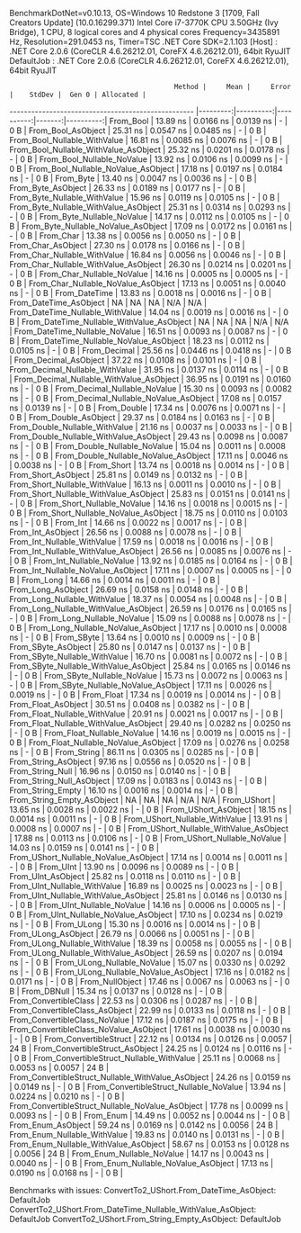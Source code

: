 
BenchmarkDotNet=v0.10.13, OS=Windows 10 Redstone 3 [1709, Fall Creators Update] (10.0.16299.371)
Intel Core i7-3770K CPU 3.50GHz (Ivy Bridge), 1 CPU, 8 logical cores and 4 physical cores
Frequency=3435891 Hz, Resolution=291.0453 ns, Timer=TSC
.NET Core SDK=2.1.103
  [Host]     : .NET Core 2.0.6 (CoreCLR 4.6.26212.01, CoreFX 4.6.26212.01), 64bit RyuJIT
  DefaultJob : .NET Core 2.0.6 (CoreCLR 4.6.26212.01, CoreFX 4.6.26212.01), 64bit RyuJIT


                                             Method |     Mean |     Error |    StdDev |  Gen 0 | Allocated |
--------------------------------------------------- |---------:|----------:|----------:|-------:|----------:|
                                          From_Bool | 13.89 ns | 0.0166 ns | 0.0139 ns |      - |       0 B |
                                 From_Bool_AsObject | 25.31 ns | 0.0547 ns | 0.0485 ns |      - |       0 B |
                       From_Bool_Nullable_WithValue | 16.81 ns | 0.0085 ns | 0.0076 ns |      - |       0 B |
              From_Bool_Nullable_WithValue_AsObject | 25.32 ns | 0.0201 ns | 0.0178 ns |      - |       0 B |
                         From_Bool_Nullable_NoValue | 13.92 ns | 0.0106 ns | 0.0099 ns |      - |       0 B |
                From_Bool_Nullable_NoValue_AsObject | 17.18 ns | 0.0197 ns | 0.0184 ns |      - |       0 B |
                                          From_Byte | 13.40 ns | 0.0047 ns | 0.0036 ns |      - |       0 B |
                                 From_Byte_AsObject | 26.33 ns | 0.0189 ns | 0.0177 ns |      - |       0 B |
                       From_Byte_Nullable_WithValue | 15.96 ns | 0.0119 ns | 0.0105 ns |      - |       0 B |
              From_Byte_Nullable_WithValue_AsObject | 25.31 ns | 0.0314 ns | 0.0293 ns |      - |       0 B |
                         From_Byte_Nullable_NoValue | 14.17 ns | 0.0112 ns | 0.0105 ns |      - |       0 B |
                From_Byte_Nullable_NoValue_AsObject | 17.09 ns | 0.0172 ns | 0.0161 ns |      - |       0 B |
                                          From_Char | 13.38 ns | 0.0056 ns | 0.0050 ns |      - |       0 B |
                                 From_Char_AsObject | 27.30 ns | 0.0178 ns | 0.0166 ns |      - |       0 B |
                       From_Char_Nullable_WithValue | 16.84 ns | 0.0056 ns | 0.0046 ns |      - |       0 B |
              From_Char_Nullable_WithValue_AsObject | 26.30 ns | 0.0214 ns | 0.0201 ns |      - |       0 B |
                         From_Char_Nullable_NoValue | 14.16 ns | 0.0005 ns | 0.0005 ns |      - |       0 B |
                From_Char_Nullable_NoValue_AsObject | 17.13 ns | 0.0051 ns | 0.0040 ns |      - |       0 B |
                                      From_DateTime | 13.83 ns | 0.0018 ns | 0.0016 ns |      - |       0 B |
                             From_DateTime_AsObject |       NA |        NA |        NA |    N/A |       N/A |
                   From_DateTime_Nullable_WithValue | 14.04 ns | 0.0019 ns | 0.0016 ns |      - |       0 B |
          From_DateTime_Nullable_WithValue_AsObject |       NA |        NA |        NA |    N/A |       N/A |
                     From_DateTime_Nullable_NoValue | 16.51 ns | 0.0093 ns | 0.0087 ns |      - |       0 B |
            From_DateTime_Nullable_NoValue_AsObject | 18.23 ns | 0.0112 ns | 0.0105 ns |      - |       0 B |
                                       From_Decimal | 25.56 ns | 0.0446 ns | 0.0418 ns |      - |       0 B |
                              From_Decimal_AsObject | 37.22 ns | 0.0108 ns | 0.0101 ns |      - |       0 B |
                    From_Decimal_Nullable_WithValue | 31.95 ns | 0.0137 ns | 0.0114 ns |      - |       0 B |
           From_Decimal_Nullable_WithValue_AsObject | 36.95 ns | 0.0191 ns | 0.0160 ns |      - |       0 B |
                      From_Decimal_Nullable_NoValue | 15.30 ns | 0.0093 ns | 0.0082 ns |      - |       0 B |
             From_Decimal_Nullable_NoValue_AsObject | 17.08 ns | 0.0157 ns | 0.0139 ns |      - |       0 B |
                                        From_Double | 17.34 ns | 0.0076 ns | 0.0071 ns |      - |       0 B |
                               From_Double_AsObject | 29.37 ns | 0.0184 ns | 0.0163 ns |      - |       0 B |
                     From_Double_Nullable_WithValue | 21.16 ns | 0.0037 ns | 0.0033 ns |      - |       0 B |
            From_Double_Nullable_WithValue_AsObject | 29.43 ns | 0.0098 ns | 0.0087 ns |      - |       0 B |
                       From_Double_Nullable_NoValue | 15.04 ns | 0.0011 ns | 0.0008 ns |      - |       0 B |
              From_Double_Nullable_NoValue_AsObject | 17.11 ns | 0.0046 ns | 0.0038 ns |      - |       0 B |
                                         From_Short | 13.74 ns | 0.0018 ns | 0.0014 ns |      - |       0 B |
                                From_Short_AsObject | 25.81 ns | 0.0149 ns | 0.0132 ns |      - |       0 B |
                      From_Short_Nullable_WithValue | 16.13 ns | 0.0011 ns | 0.0010 ns |      - |       0 B |
             From_Short_Nullable_WithValue_AsObject | 25.83 ns | 0.0151 ns | 0.0141 ns |      - |       0 B |
                        From_Short_Nullable_NoValue | 14.16 ns | 0.0018 ns | 0.0015 ns |      - |       0 B |
               From_Short_Nullable_NoValue_AsObject | 18.75 ns | 0.0110 ns | 0.0103 ns |      - |       0 B |
                                           From_Int | 14.66 ns | 0.0022 ns | 0.0017 ns |      - |       0 B |
                                  From_Int_AsObject | 26.56 ns | 0.0088 ns | 0.0078 ns |      - |       0 B |
                        From_Int_Nullable_WithValue | 17.59 ns | 0.0018 ns | 0.0016 ns |      - |       0 B |
               From_Int_Nullable_WithValue_AsObject | 26.56 ns | 0.0085 ns | 0.0076 ns |      - |       0 B |
                          From_Int_Nullable_NoValue | 13.92 ns | 0.0185 ns | 0.0164 ns |      - |       0 B |
                 From_Int_Nullable_NoValue_AsObject | 17.11 ns | 0.0007 ns | 0.0005 ns |      - |       0 B |
                                          From_Long | 14.66 ns | 0.0014 ns | 0.0011 ns |      - |       0 B |
                                 From_Long_AsObject | 26.69 ns | 0.0158 ns | 0.0148 ns |      - |       0 B |
                       From_Long_Nullable_WithValue | 18.37 ns | 0.0054 ns | 0.0048 ns |      - |       0 B |
              From_Long_Nullable_WithValue_AsObject | 26.59 ns | 0.0176 ns | 0.0165 ns |      - |       0 B |
                         From_Long_Nullable_NoValue | 15.09 ns | 0.0088 ns | 0.0078 ns |      - |       0 B |
                From_Long_Nullable_NoValue_AsObject | 17.17 ns | 0.0010 ns | 0.0008 ns |      - |       0 B |
                                         From_SByte | 13.64 ns | 0.0010 ns | 0.0009 ns |      - |       0 B |
                                From_SByte_AsObject | 25.80 ns | 0.0147 ns | 0.0137 ns |      - |       0 B |
                      From_SByte_Nullable_WithValue | 16.70 ns | 0.0081 ns | 0.0072 ns |      - |       0 B |
             From_SByte_Nullable_WithValue_AsObject | 25.84 ns | 0.0165 ns | 0.0146 ns |      - |       0 B |
                        From_SByte_Nullable_NoValue | 15.73 ns | 0.0072 ns | 0.0063 ns |      - |       0 B |
               From_SByte_Nullable_NoValue_AsObject | 17.11 ns | 0.0026 ns | 0.0019 ns |      - |       0 B |
                                         From_Float | 17.34 ns | 0.0019 ns | 0.0014 ns |      - |       0 B |
                                From_Float_AsObject | 30.51 ns | 0.0408 ns | 0.0382 ns |      - |       0 B |
                      From_Float_Nullable_WithValue | 20.91 ns | 0.0021 ns | 0.0017 ns |      - |       0 B |
             From_Float_Nullable_WithValue_AsObject | 29.40 ns | 0.0282 ns | 0.0250 ns |      - |       0 B |
                        From_Float_Nullable_NoValue | 14.16 ns | 0.0019 ns | 0.0015 ns |      - |       0 B |
               From_Float_Nullable_NoValue_AsObject | 17.09 ns | 0.0276 ns | 0.0258 ns |      - |       0 B |
                                        From_String | 86.11 ns | 0.0305 ns | 0.0285 ns |      - |       0 B |
                               From_String_AsObject | 97.16 ns | 0.0556 ns | 0.0520 ns |      - |       0 B |
                                   From_String_Null | 16.96 ns | 0.0150 ns | 0.0140 ns |      - |       0 B |
                          From_String_Null_AsObject | 17.09 ns | 0.0183 ns | 0.0143 ns |      - |       0 B |
                                  From_String_Empty | 16.10 ns | 0.0016 ns | 0.0014 ns |      - |       0 B |
                         From_String_Empty_AsObject |       NA |        NA |        NA |    N/A |       N/A |
                                        From_UShort | 13.65 ns | 0.0028 ns | 0.0022 ns |      - |       0 B |
                               From_UShort_AsObject | 18.15 ns | 0.0014 ns | 0.0011 ns |      - |       0 B |
                     From_UShort_Nullable_WithValue | 13.91 ns | 0.0008 ns | 0.0007 ns |      - |       0 B |
            From_UShort_Nullable_WithValue_AsObject | 17.88 ns | 0.0113 ns | 0.0106 ns |      - |       0 B |
                       From_UShort_Nullable_NoValue | 14.03 ns | 0.0159 ns | 0.0141 ns |      - |       0 B |
              From_UShort_Nullable_NoValue_AsObject | 17.14 ns | 0.0014 ns | 0.0011 ns |      - |       0 B |
                                          From_UInt | 13.90 ns | 0.0096 ns | 0.0089 ns |      - |       0 B |
                                 From_UInt_AsObject | 25.82 ns | 0.0118 ns | 0.0110 ns |      - |       0 B |
                       From_UInt_Nullable_WithValue | 16.89 ns | 0.0025 ns | 0.0023 ns |      - |       0 B |
              From_UInt_Nullable_WithValue_AsObject | 25.81 ns | 0.0146 ns | 0.0130 ns |      - |       0 B |
                         From_UInt_Nullable_NoValue | 14.16 ns | 0.0006 ns | 0.0005 ns |      - |       0 B |
                From_UInt_Nullable_NoValue_AsObject | 17.10 ns | 0.0234 ns | 0.0219 ns |      - |       0 B |
                                         From_ULong | 15.30 ns | 0.0016 ns | 0.0014 ns |      - |       0 B |
                                From_ULong_AsObject | 26.79 ns | 0.0066 ns | 0.0051 ns |      - |       0 B |
                      From_ULong_Nullable_WithValue | 18.39 ns | 0.0058 ns | 0.0055 ns |      - |       0 B |
             From_ULong_Nullable_WithValue_AsObject | 26.59 ns | 0.0207 ns | 0.0194 ns |      - |       0 B |
                        From_ULong_Nullable_NoValue | 15.07 ns | 0.0330 ns | 0.0292 ns |      - |       0 B |
               From_ULong_Nullable_NoValue_AsObject | 17.16 ns | 0.0182 ns | 0.0171 ns |      - |       0 B |
                                    From_NullObject | 17.46 ns | 0.0067 ns | 0.0063 ns |      - |       0 B |
                                        From_DBNull | 15.34 ns | 0.0137 ns | 0.0128 ns |      - |       0 B |
                              From_ConvertibleClass | 22.53 ns | 0.0306 ns | 0.0287 ns |      - |       0 B |
                     From_ConvertibleClass_AsObject | 22.99 ns | 0.0133 ns | 0.0118 ns |      - |       0 B |
                      From_ConvertibleClass_NoValue | 17.12 ns | 0.0187 ns | 0.0175 ns |      - |       0 B |
             From_ConvertibleClass_NoValue_AsObject | 17.61 ns | 0.0038 ns | 0.0030 ns |      - |       0 B |
                             From_ConvertibleStruct | 22.12 ns | 0.0134 ns | 0.0126 ns | 0.0057 |      24 B |
                    From_ConvertibleStruct_AsObject | 24.25 ns | 0.0124 ns | 0.0116 ns |      - |       0 B |
          From_ConvertibleStruct_Nullable_WithValue | 25.11 ns | 0.0068 ns | 0.0053 ns | 0.0057 |      24 B |
 From_ConvertibleStruct_Nullable_WithValue_AsObject | 24.26 ns | 0.0159 ns | 0.0149 ns |      - |       0 B |
            From_ConvertibleStruct_Nullable_NoValue | 13.94 ns | 0.0224 ns | 0.0210 ns |      - |       0 B |
   From_ConvertibleStruct_Nullable_NoValue_AsObject | 17.78 ns | 0.0099 ns | 0.0093 ns |      - |       0 B |
                                          From_Enum | 14.49 ns | 0.0052 ns | 0.0044 ns |      - |       0 B |
                                 From_Enum_AsObject | 59.24 ns | 0.0169 ns | 0.0142 ns | 0.0056 |      24 B |
                       From_Enum_Nullable_WithValue | 19.83 ns | 0.0140 ns | 0.0131 ns |      - |       0 B |
              From_Enum_Nullable_WithValue_AsObject | 58.67 ns | 0.0153 ns | 0.0128 ns | 0.0056 |      24 B |
                         From_Enum_Nullable_NoValue | 14.17 ns | 0.0043 ns | 0.0040 ns |      - |       0 B |
                From_Enum_Nullable_NoValue_AsObject | 17.13 ns | 0.0190 ns | 0.0168 ns |      - |       0 B |

Benchmarks with issues:
  ConvertTo2_UShort.From_DateTime_AsObject: DefaultJob
  ConvertTo2_UShort.From_DateTime_Nullable_WithValue_AsObject: DefaultJob
  ConvertTo2_UShort.From_String_Empty_AsObject: DefaultJob
